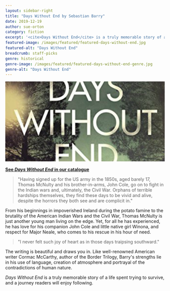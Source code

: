 ```yaml
---
layout: sidebar-right
title: "Days Without End by Sebastian Barry"
date: 2019-12-19
author: sue-orton
category: fiction
excerpt: '<cite>Days Without End</cite> is a truly memorable story of a life spent trying to survive.'
featured-image: /images/featured/featured-days-without-end.jpg
featured-alt: "Days Without End"
breadcrumb: staff-picks
genre: historical
genre-image: /images/featured/featured-days-without-end-genre.jpg
genre-alt: "Days Without End"
---
```


![Days Without End](/images/featured/featured-days-without-end.jpg)

**[See <cite>Days Without End</cite> in our catalogue](https://suffolk.spydus.co.uk/cgi-bin/spydus.exe/ENQ/OPAC/BIBENQ?BRN=2193711)**

> "Having signed up for the US army in the 1850s, aged barely 17, Thomas McNulty and his brother-in-arms, John Cole, go on to fight in the Indian wars and, ultimately, the Civil War. Orphans of terrible hardships themselves, they find these days to be vivid and alive, despite the horrors they both see and are complicit in."

From his beginnings in impoverished Ireland during the potato famine to the brutality of the American Indian Wars and the Civil War, Thomas McNulty is just another young man living on the edge. Yet, for all he has experienced, he has love for his companion John Cole and little native girl Winona, and respect for Major Neale, who comes to his rescue in his hour of need.

> "I never felt such joy of heart as in those days traipsing southward."

The writing is beautiful and draws you in. Like well-renowned American writer Cormac McCarthy, author of the Border Trilogy, Barry's strengths lie in his use of language, creation of atmosphere and portrayal of the contradictions of human nature.

<cite>Days Without End</cite> is a truly memorable story of a life spent trying to survive, and a journey readers will enjoy following.
